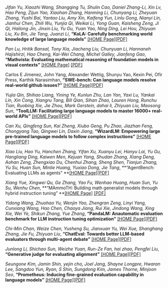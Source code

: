 *Jifan Yu, Xiaozhi Wang, Shangqing Tu, Shulin Cao, Daniel Zhang-Li, Xin Lv, Hao Peng, Zijun Yao, Xiaohan Zhang, Hanming Li, Chunyang Li, Zheyuan Zhang, Yushi Bai, Yantao Liu, Amy Xin, Kaifeng Yun, Linlu Gong, Nianyi Lin, Jianhui Chen, Zhili Wu, Yunjia Qi, Weikai Li, Yong Guan, Kaisheng Zeng, Ji Qi, Hailong Jin, Jinxin Liu, Yu Gu, Yuan Yao, Ning Ding, Lei Hou, Zhiyuan Liu, Xu Bin, Jie Tang, Juanzi Li*, **“KoLA: Carefully benchmarking world knowledge of large language models”** [[HOME Page]](https://iclr.cc/virtual/2024/poster/19238)[[PDF]](https://openreview.net/pdf?id=AqN23oqraW)



*Pan Lu, Hritik Bansal, Tony Xia, Jiacheng Liu, Chunyuan Li, Hannaneh Hajishirzi, Hao Cheng, Kai-Wei Chang, Michel Galley, Jianfeng Gao*, **“Mathvista: Evaluating mathematical reasoning of foundation models in visual contexts”** [[HOME Page]](https://iclr.cc/virtual/2024/poster/18900) [[PDF]](https://openreview.net/pdf?id=KUNzEQMWU7)



Carlos E Jimenez, John Yang, Alexander Wettig, Shunyu Yao, Kexin Pei, Ofir Press, Karthik Narasimhan, **“SWE-bench: Can language models resolve real-world github issues?”** [[HOME Page]](https://iclr.cc/virtual/2024/poster/18505)[[PDF]](https://openreview.net/pdf?id=VTF8yNQM66)



*Yujia Qin, Shihao Liang, Yining Ye, Kunlun Zhu, Lan Yan, Yaxi Lu, Yankai Lin, Xin Cong, Xiangru Tang, Bill Qian, Sihan Zhao, Lauren Hong, Runchu Tian, Ruobing Xie, Jie Zhou, Mark Gerstein, dahai li, Zhiyuan Liu, Maosong Sun*, **“ToolLLM: Facilitating large language models to master 16000+ real-world APIs”** [[HOME Page]](https://iclr.cc/virtual/2024/poster/18267)[[PDF]](https://openreview.net/pdf?id=dHng2O0Jjr)



*Can Xu, Qingfeng Sun, Kai Zheng, Xiubo Geng, Pu Zhao, Jiazhan Feng, Chongyang Tao, Qingwei Lin, Daxin Jiang*, **“WizardLM: Empowering large pre-trained language models to follow complex instructions”** [[HOME Page]](https://iclr.cc/virtual/2024/poster/19164)[[PDF]](https://openreview.net/pdf?id=CfXh93NDgH)



*Xiao Liu, Hao Yu, Hanchen Zhang, Yifan Xu, Xuanyu Lei, Hanyu Lai, Yu Gu, Hangliang Ding, Kaiwen Men, Kejuan Yang, Shudan Zhang, Xiang Deng, Aohan Zeng, Zhengxiao Du, Chenhui Zhang, Sheng Shen, Tianjun Zhang, Yu Su, Huan Sun, Minlie Huang, Yuxiao Dong, Jie Tang*, **“AgentBench: Evaluating LLMs as agents” **[[HOME Page]](https://iclr.cc/virtual/2024/poster/17388)[[PDF]](https://openreview.net/pdf?id=zAdUB0aCTQ)



*Xiang Yue, Xingwei Qu, Ge Zhang, Yao Fu, Wenhao Huang, Huan Sun, Yu Su, Wenhu Chen*, **“MAmmoTH: Building math generalist models through hybrid instruction tuning” **[[HOME Page]](https://iclr.cc/virtual/2024/poster/17422) [[PDF]](https://openreview.net/pdf?id=yLClGs770I)



*Yidong Wang, Zhuohao Yu, Wenjin Yao, Zhengran Zeng, Linyi Yang, Cunxiang Wang, Hao Chen, Chaoya Jiang, Rui Xie, Jindong Wang, Xing Xie, Wei Ye, Shikun Zhang, Yue Zhang*, **“PandaLM: Anautomatic evaluation benchmark for LLM instruction tuning optimization”** [[HOME Page]](https://iclr.cc/virtual/2024/poster/19427)[[PDF]](https://openreview.net/pdf?id=5Nn2BLV7SB)



*Chi-Min Chan, Weize Chen, Yusheng Su, Jianxuan Yu, Wei Xue, Shanghang Zhang, Jie Fu, Zhiyuan Liu*, **“ChatEval: Towards better LLM-based evaluators through multi-agent debate”** [[HOME Page]](https://iclr.cc/virtual/2024/poster/19065)[[PDF]](https://openreview.net/pdf?id=FQepisCUWu)



*Junlong Li, Shichao Sun, Weizhe Yuan, Run-Ze Fan, hai zhao, Pengfei Liu*, **“Generative judge for evaluating alignment”** [[HOME Page]](https://iclr.cc/virtual/2024/poster/18128)[[PDF]](https://openreview.net/pdf?id=gtkFw6sZGS)



*Seungone Kim, Jamin Shin, yejin cho, Joel Jang, Shayne Longpre, Hwaran Lee, Sangdoo Yun, Ryan, S Shin, Sungdong Kim, James Thorne, Minjoon Seo*, **“Prometheus: Inducing fine-grained evaluation capability in language models”** [[HOME Page]](https://iclr.cc/virtual/2024/poster/19321)[[PDF]](https://openreview.net/pdf?id=8euJaTveKw)

